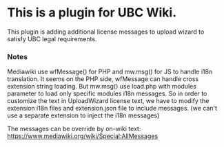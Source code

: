 # This is a plugin for UBC Wiki.

This plugin is adding additional license messages to upload wizard to satisfy UBC legal requirements.

### Notes

Mediawiki use wfMessage() for PHP and mw.msg() for JS to handle i18n translation. It seems on the PHP side, wfMessage can handle cross extension string loading. But mw.msg() use load.php with modules parameter to load only specific modules i18n messages. So in order to customize the text in UploadWizard license text, we have to modify the extension i18n files and extension.json file to include messages. (we can't use a separate extension to inject the i18n messages) 

The messages can be override by on-wiki text: https://www.mediawiki.org/wiki/Special:AllMessages
